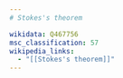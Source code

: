 ```yaml
---
# Stokes's theorem

wikidata: Q467756
msc_classification: 57
wikipedia_links:
  - "[[Stokes's theorem]]"
---
```

